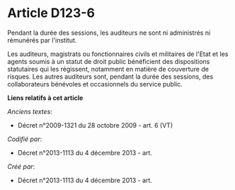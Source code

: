 # Article D123-6

Pendant la durée des sessions, les auditeurs ne sont ni administrés ni rémunérés par l'institut.

Les auditeurs, magistrats ou fonctionnaires civils et militaires de l'Etat et les agents soumis à un statut de droit public
bénéficient des dispositions statutaires qui les régissent, notamment en matière de couverture de risques. Les autres
auditeurs sont, pendant la durée des sessions, des collaborateurs bénévoles et occasionnels du service public.

**Liens relatifs à cet article**

_Anciens textes_:

  - Décret n°2009-1321 du 28 octobre 2009 - art. 6 (VT)

_Codifié par_:

  - Décret n°2013-1113 du 4 décembre 2013 - art.

_Créé par_:

  - Décret n°2013-1113 du 4 décembre 2013 - art.
